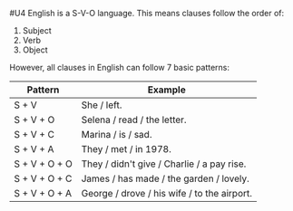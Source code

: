 #U4
English is a S-V-O language. This means clauses follow the order of:
1. Subject
2. Verb
3. Object

However, all clauses in English can follow 7 basic patterns:

| Pattern       | Example                                     |
| ------------- | ------------------------------------------- |
| S + V         | She / left.                                 |
| S + V + O     | Selena / read / the letter.                 |
| S + V + C     | Marina / is / sad.                          |
| S + V + A     | They / met / in 1978.                       |
| S + V + O + O | They / didn't give / Charlie / a pay rise.  |
| S + V + O + C | James / has made / the garden / lovely.     |
| S + V + O + A | George / drove / his wife / to the airport. |
